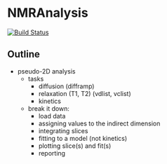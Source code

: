 # NMRAnalysis

[![Build Status](https://github.com/waudbygroup/NMRAnalysis.jl/actions/workflows/CI.yml/badge.svg?branch=main)](https://github.com/waudbygroup/NMRAnalysis.jl/actions/workflows/CI.yml?query=branch%3Amain)

<!-- [![Stable](https://img.shields.io/badge/docs-stable-blue.svg)](https://waudbygroup.github.io/NMRTools.jl/stable)
[![Dev](https://img.shields.io/badge/docs-dev-blue.svg)](https://waudbygroup.github.io/NMRTools.jl/dev)
[![CI](https://github.com/waudbygroup/NMRTools.jl/actions/workflows/Runtests.yml/badge.svg)](https://github.com/waudbygroup/NMRTools.jl/actions/workflows/Runtests.yml)
[![Codecov](https://codecov.io/gh/waudbygroup/NMRTools.jl/branch/master/graph/badge.svg)](https://codecov.io/gh/waudbygroup/NMRTools.jl)
[![DOI](https://zenodo.org/badge/251587402.svg)](https://zenodo.org/badge/latestdoi/251587402) -->

## Outline

* pseudo-2D analysis
  - tasks
    - diffusion (difframp)
    - relaxation (T1, T2) (vdlist, vclist)
    - kinetics
  - break it down:
    - load data
    - assigning values to the indirect dimension
    - integrating slices
    - fitting to a model (not kinetics)
    - plotting slice(s) and fit(s)
    - reporting